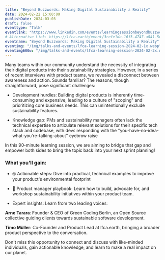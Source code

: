 ```yaml
---
title: "Beyond Buzzwords: Making Digital Sustainability a Reality"
date: 2024-02-22 15:00:00
publishDate: 2024-03-03
draft: false
eventtype: "Talk"
eventlink: "https://www.linkedin.com/events/learningsessionbeyondbuzzwords-7163922762682560513/comments/"
# Alternative Link: https://lfca.earth/event/3cefe1da-16f3-4747-a841-5e7ff9f812ec/join/
eventname: "Beyond Buzzwords: Making Digital Sustainability a Reality"
eventimg: "/img/talks-and-events/lfca-learning-session-2024-02-1x.webp"
eventimg600w: "/img/talks-and-events/lfca-learning-session-2024-02-2x.webp"
---
```


Many teams within our community understand the necessity of integrating their digital products into their sustainability strategies. However, in a series of recent interviews with product teams, we revealed a disconnect between awareness and action. Sounds familiar? The reasons, though straightforward, pose significant challenges:

- Development hurdles: Building digital products is inherently time-consuming and expensive, leading to a culture of "scoping" and prioritizing core business needs. This can unintentionally exclude sustainability features.

- Knowledge gap: PMs and sustainability managers often lack the technical expertise to articulate relevant solutions for their specific tech stack and codebase, with devs responding with the "you-have-no-idea-what-you're-talking-about" eyebrow raise

In this 90-minute learning session, we are aiming to bridge that gap and empower both sides to bring the topic back into your next sprint planning!

### What you'll gain:

- 🤓 Actionable steps: Dive into practical, technical examples to improve your product's environmental footprint

- 🎯 Product manager playbook: Learn how to build, advocate for, and workshop sustainability initiatives within your product team.

- Expert insights: Learn from two leading voices:

**Arne Tarara**: Founder & CEO of Green Coding Berlin, an Open Source collective guiding clients towards sustainable software development.

**Timo Müller**: Co-Founder and Product Lead at lfca.earth, bringing a broader product perspective to the conversation.

Don't miss this opportunity to connect and discuss with like-minded individuals, gain actionable knowledge, and learn to make a real impact on our planet.
